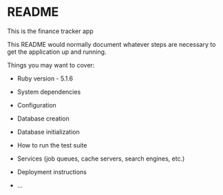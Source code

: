 # README
This is the finance tracker app

This README would normally document whatever steps are necessary to get the
application up and running.

Things you may want to cover:

* Ruby version - 5.1.6

* System dependencies

* Configuration

* Database creation

* Database initialization

* How to run the test suite

* Services (job queues, cache servers, search engines, etc.)

* Deployment instructions

* ...
